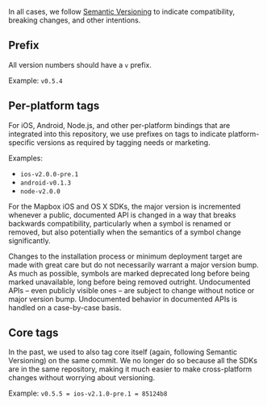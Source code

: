In all cases, we follow [Semantic Versioning](http://semver.org) to indicate compatibility, breaking changes, and other intentions. 

## Prefix

All version numbers should have a `v` prefix. 

Example: `v0.5.4`

## Per-platform tags

For iOS, Android, Node.js, and other per-platform bindings that are integrated into this repository, we use prefixes on tags to indicate platform-specific versions as required by tagging needs or marketing. 

Examples: 

- `ios-v2.0.0-pre.1`
- `android-v0.1.3`
- `node-v2.0.0`

For the Mapbox iOS and OS X SDKs, the major version is incremented whenever a public, documented API is changed in a way that breaks backwards compatibility, particularly when a symbol is renamed or removed, but also potentially when the semantics of a symbol change significantly.

Changes to the installation process or minimum deployment target are made with great care but do not necessarily warrant a major version bump. As much as possible, symbols are marked deprecated long before being marked unavailable, long before being removed outright. Undocumented APIs – even publicly visible ones – are subject to change without notice or major version bump. Undocumented behavior in documented APIs is handled on a case-by-case basis.

## Core tags

In the past, we used to also tag core itself (again, following Semantic Versioning) on the same commit. We no longer do so because all the SDKs are in the same repository, making it much easier to make cross-platform changes without worrying about versioning.

Example: `v0.5.5 = ios-v2.1.0-pre.1 = 85124b8`